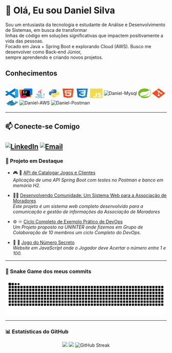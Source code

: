 # 👋 Olá, Eu sou Daniel Silva  

Sou um entusiasta da tecnologia e estudante de Análise e Desenvolvimento de Sistemas, em busca de transformar  
linhas de código em soluções significativas que impactem positivamente a vida das pessoas.  
Focado em Java + Spring Boot e explorando Cloud (AWS). Busco me desenvolver como Back-end Júnior,  
sempre aprendendo e criando novos projetos.  

## Conhecimentos
<div style="display: inline_block"><br>
  <img align="center" alt="Daniel-VSCode" height="30" width="40" src="https://raw.githubusercontent.com/devicons/devicon/master/icons/vscode/vscode-original.svg">
  <img align="center" alt="Daniel-IntelliJ" height="30" width="40" src="https://raw.githubusercontent.com/devicons/devicon/master/icons/intellij/intellij-original.svg">
  <img align="center" alt="Daniel-Java" height="30" width="40" src="https://raw.githubusercontent.com/devicons/devicon/master/icons/java/java-original.svg">
  <img align="center" alt="Daniel-Python" height="30" width="40" src="https://raw.githubusercontent.com/devicons/devicon/master/icons/python/python-original.svg">
  <img align="center" alt="Daniel-HTML" height="30" width="40" src="https://raw.githubusercontent.com/devicons/devicon/master/icons/html5/html5-original.svg">
  <img align="center" alt="Daniel-CSS" height="30" width="40" src="https://raw.githubusercontent.com/devicons/devicon/master/icons/css3/css3-original.svg">
  <img align="center" alt="Daniel-Js" height="30" width="40" src="https://raw.githubusercontent.com/devicons/devicon/master/icons/javascript/javascript-plain.svg">
  <img align="center" alt="Daniel-Mysql" height="30" width="40" src="https://cdn.jsdelivr.net/gh/devicons/devicon@latest/icons/mysql/mysql-original-wordmark.svg">          
  <img align="center" alt="Daniel-Spring" height="30" width="40" src="https://raw.githubusercontent.com/devicons/devicon/master/icons/spring/spring-original.svg">
  <img align="center" alt="Daniel-Git" height="30" width="40" src="https://raw.githubusercontent.com/devicons/devicon/master/icons/git/git-original.svg">
  <img align="center" alt="Daniel-Docker" height="30" width="40" src="https://raw.githubusercontent.com/devicons/devicon/master/icons/docker/docker-original.svg">
  <img align="center" alt="Daniel-AWS" height="30" width="40" src="https://cdn.jsdelivr.net/gh/devicons/devicon/icons/amazonwebservices/amazonwebservices-original-wordmark.svg">
  <img align="center" alt="Daniel-Postman" height="30" width="40" src="https://www.vectorlogo.zone/logos/getpostman/getpostman-icon.svg">
  
</div>

---
## 📫 Conecte-se Comigo  
[![LinkedIn](https://img.shields.io/badge/LinkedIn-0077B5?style=for-the-badge&logo=linkedin&logoColor=white)](https://www.linkedin.com/in/daniel-silva-815909224/)
[![Email](https://img.shields.io/badge/Email-D14836?style=for-the-badge&logo=gmail&logoColor=white)](mailto:danielsouzadev10@gmail.com)  
---

### 📌 Projeto em Destaque  
- 🎮 👥 [API de Catalogar Jogos e Clientes](https://github.com/DanielSilva-dss/api-de-jogos)  
  _Aplicação de uma API Spring Boot com testes no Postman e banco em memória H2._

- 📢💬 [Desenvolvendo Comunidade: Um Sistema Web para a Associação de Moradores](https://github.com/DanielSilva-dss/Website-visconde)  
  _Este projeto é um sistema web completo desenvolvido para a comunicação e gestão de informações da Associação de Moradores_  

- ⚙️ ♾️ [Ciclo Completo de Exemplo Prático de DevOps](https://github.com/DanielSilva-dss/uninter-devops-vai-de-retornavel)  
  _Um Projeto proposto na UNINTER onde fizemos em Grupo de Colaboração de 10 membros um ciclo Completo do DevOps._

- 🎯 🔢 [Jogo do Número Secreto](https://github.com/DanielSilva-dss/jogo-secreto)  
  _Website em JavaScript onde o Jogador deve Acertar o número entre 1 e 100._

---

### 🐍 Snake Game dos meus commits  

<p align="center">
  <img src="https://raw.githubusercontent.com/DanielSilva-dss/DanielSilva-dss/output/github-contribution-grid-snake.svg" alt="Snake animation"/>
</p>


---

### 📊 Estatísticas do GitHub  

<div align="center">  

<img height="180em" src="https://github-readme-stats.vercel.app/api?username=DanielSilva-dss&show_icons=true&theme=tokyonight&include_all_commits=true&count_private=true"/>  
<img height="180em" src="https://github-readme-stats.vercel.app/api/top-langs/?username=DanielSilva-dss&layout=compact&langs_count=7&theme=tokyonight"/>  

<img src="https://github-readme-streak-stats.herokuapp.com/?user=DanielSilva-dss&theme=tokyonight" alt="GitHub Streak"/>  

</div>  

